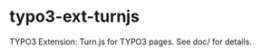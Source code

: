 typo3-ext-turnjs
===================

TYPO3 Extension: Turn.js for TYPO3 pages. See doc/ for details.